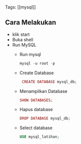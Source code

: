 Tags: [[mysql]]

## Cara Melakukan
- klik start
- Buka shell
- Run MySQL
    - Run mysql
        
        ```Powershell
        mysql -u root -p
        ```
        
    - Create Database
        
        ```PHP
         CREATE DATABASE mysql_db;
        ```
        
    - Menampilkan Database
        
        ```php
        SHOW DATABASES;
        ```
        
    - Hapus database
        
        ```php
        DROP DATABASE mysql_db;
        ```
        
    - Select database
        
        ```php
        USE mysql_latihan;
        ```